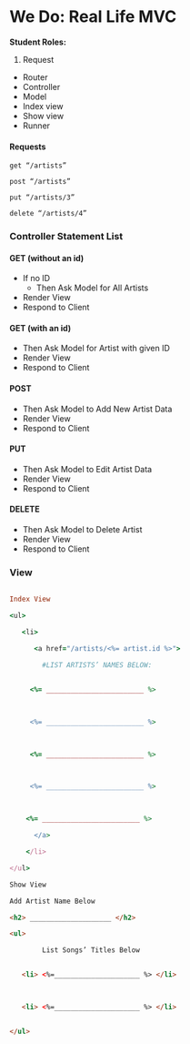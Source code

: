 # We Do: Real Life MVC

**Student Roles:**

1. Request
- Router
-	Controller
-	Model
-	Index view
-	Show view
-	Runner

#### Requests

`get “/artists”`

`post “/artists”`

`put “/artists/3”`

`delete “/artists/4”`


### Controller Statement List

#### GET (without an id)

- If no ID
  - Then Ask Model for All Artists
- Render View
- Respond to Client

#### GET (with an id)

- Then Ask Model for Artist with given ID
- Render View
- Respond to Client

#### POST

- Then Ask Model to Add New Artist Data
- Render View
- Respond to Client

#### PUT

- Then Ask Model to Edit Artist Data
- Render View
- Respond to Client

#### DELETE

- Then Ask Model to Delete Artist
- Render View
- Respond to Client

### View

```ruby

Index View

<ul>

   <li>

      <a href="/artists/<%= artist.id %>">

		#LIST ARTISTS’ NAMES BELOW:


     <%= ________________________ %>



     <%= ________________________ %>



     <%= ________________________ %>



     <%= ________________________ %>



	<%= ________________________ %>

      </a>

    </li>

</ul>
```

```html
Show View

Add Artist Name Below

<h2> ____________________ </h2>

<ul>

		List Songs’ Titles Below


   <li> <%=_____________________ %> </li>



   <li> <%=_____________________ %> </li>


</ul>
```
